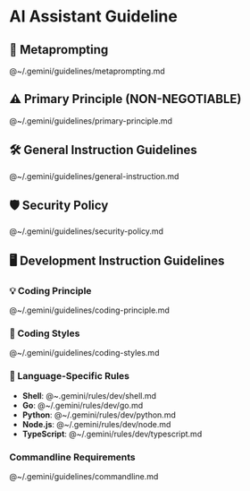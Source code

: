 # AI Assistant Guideline

## 🤖 Metaprompting

@~/.gemini/guidelines/metaprompting.md

## ⚠️ Primary Principle (NON-NEGOTIABLE)

@~/.gemini/guidelines/primary-principle.md

## 🛠️ General Instruction Guidelines

@~/.gemini/guidelines/general-instruction.md

## 🛡️ Security Policy

@~/.gemini/guidelines/security-policy.md

## 🖥️ Development Instruction Guidelines

### 💡 Coding Principle

@~/.gemini/guidelines/coding-principle.md

### 🎨 Coding Styles

@~/.gemini/guidelines/coding-styles.md

### 🔡 Language-Specific Rules

- **Shell**: @~.gemini/rules/dev/shell.md
- **Go**: @~/.gemini/rules/dev/go.md
- **Python**: @~/.gemini/rules/dev/python.md
- **Node.js**: @~/.gemini/rules/dev/node.md
- **TypeScript**: @~/.gemini/rules/dev/typescript.md

### Commandline Requirements

@~/.gemini/guidelines/commandline.md

